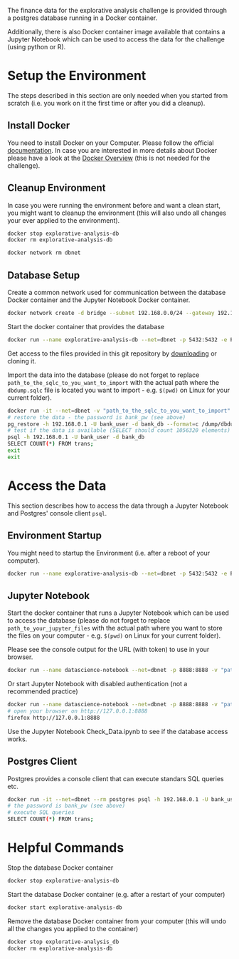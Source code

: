 The finance data for the explorative analysis challenge is provided through a postgres database running in a Docker container.

Additionally, there is also Docker container image available that contains a Jupyter Notebook which can be used to access the data for the challenge (using python or R).

# Setup the Environment

The steps described in this section are only needed when you started from scratch (i.e. you work on it the first time or after you did a cleanup). 

## Install Docker 

You need to install Docker on your Computer. Please follow the official [documentation](https://docs.docker.com/install). In case you are interested in more details about Docker please have a look at the [Docker Overview](https://docs.docker.com/engine/docker-overview) (this is not needed for the challenge). 

## Cleanup Environment
In case you were running the environment before and want a clean start, you might want to cleanup the environment (this will also undo all changes your ever applied to the environment).

```bash
docker stop explorative-analysis-db
docker rm explorative-analysis-db 

docker network rm dbnet
```

## Database Setup

Create a common network used for communication between the database Docker container and the Jupyter Notebook Docker container. 

```bash
docker network create -d bridge --subnet 192.168.0.0/24 --gateway 192.168.0.1 dbnet
```

Start the docker container that provides the database

```bash
docker run --name explorative-analysis-db --net=dbnet -p 5432:5432 -e POSTGRES_DB=bank_db -e POSTGRES_USER=bank_user -e POSTGRES_PASSWORD=bank_pw -d postgres
```
Get access to the files provided in this git repository by [downloading](https://github.com/markif/ExplorativeAnalysisChallenge_HS2019/archive/master.zip) or cloning it.

Import the data into the database (please do not forget to replace `path_to_the_sqlc_to_you_want_to_import` with the actual path where the `dbdump.sqlc` file is located you want to import - e.g. `$(pwd)` on Linux for your current folder).

```bash
docker run -it --net=dbnet -v "path_to_the_sqlc_to_you_want_to_import":/dump --rm postgres /bin/bash
# restore the data - the password is bank_pw (see above)
pg_restore -h 192.168.0.1 -U bank_user -d bank_db --format=c /dump/dbdump.sqlc
# test if the data is available (SELECT should count 1056320 elements)
psql -h 192.168.0.1 -U bank_user -d bank_db
SELECT COUNT(*) FROM trans;
exit
exit
```

# Access the Data

This section describes how to access the data through a Jupyter Notebook and Postgres' console client `psql`.

## Environment Startup

You might need to startup the Environment (i.e. after a reboot of your computer).

```bash
docker run --name explorative-analysis-db --net=dbnet -p 5432:5432 -e POSTGRES_DB=bank_db -e POSTGRES_USER=bank_user -e POSTGRES_PASSWORD=bank_pw -d postgres
```

## Jupyter Notebook

Start the docker container that runs a Jupyter Notebook which can be used to access the database (please do not forget to replace `path_to_your_jupyter_files` with the actual path where you want to store the files on your computer - e.g. `$(pwd)` on Linux for your current folder).

Please see the console output for the URL (with token) to use in your browser.
```bash
docker run --name datascience-notebook --net=dbnet -p 8888:8888 -v "path_to_your_jupyter_files":/home/jovyan/work -it --rm i4ds/datascience-notebook
```

Or start Jupyter Notebook with disabled authentication (not a recommended practice)
```bash
docker run --name datascience-notebook --net=dbnet -p 8888:8888 -v "path_to_your_jupyter_files":/home/jovyan/work -it --rm i4ds/datascience-notebook start-notebook.sh --NotebookApp.token=''
# open your browser on http://127.0.0.1:8888
firefox http://127.0.0.1:8888
```

Use the Jupyter Notebook Check_Data.ipynb to see if the database access works.

## Postgres Client

Postgres provides a console client that can execute standars SQL queries etc.

```bash
docker run -it --net=dbnet --rm postgres psql -h 192.168.0.1 -U bank_user -d bank_db
# the password is bank_pw (see above)
# execute SQL queries
SELECT COUNT(*) FROM trans;
```


# Helpful Commands

Stop the database Docker container

```bash
docker stop explorative-analysis-db
```

Start the database Docker container (e.g. after a restart of your computer)

```bash
docker start explorative-analysis-db
```

Remove the database Docker container from your computer (this will undo all the changes you applied to the container)

```bash
docker stop explorative-analysis_db
docker rm explorative-analysis-db
```
